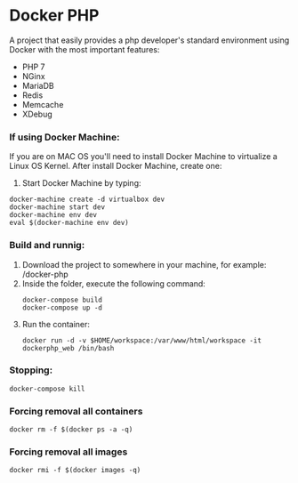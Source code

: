 # Docker PHP

A project that easily provides a php developer's standard environment using Docker with the most important features:

* PHP 7
* NGinx
* MariaDB
* Redis
* Memcache
* XDebug

### If using Docker Machine:

If you are on MAC OS you'll need to install Docker Machine to virtualize a Linux OS Kernel. After install Docker Machine, create one:

1. Start Docker Machine by typing:

```
docker-machine create -d virtualbox dev
docker-machine start dev
docker-machine env dev
eval $(docker-machine env dev)
```

### Build and runnig:

1. Download the project to somewhere in your machine, for example: /docker-php
2. Inside the folder, execute the following command:
    ```
    docker-compose build
    docker-compose up -d
    ```
3. Run the container:
    ``` 
    docker run -d -v $HOME/workspace:/var/www/html/workspace -it dockerphp_web /bin/bash
    ```

### Stopping:

```
docker-compose kill
```

### Forcing removal all containers

```
docker rm -f $(docker ps -a -q)
```

### Forcing removal all images

```
docker rmi -f $(docker images -q)
```